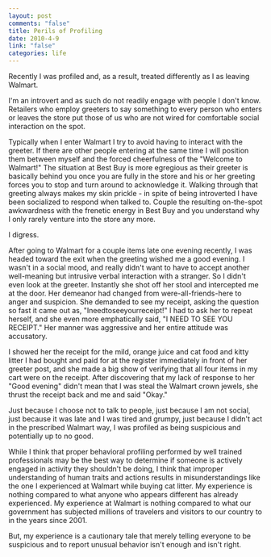 ```yaml
--- 
layout: post
comments: "false"
title: Perils of Profiling
date: 2010-4-9
link: "false"
categories: life
---
```

Recently I was profiled and, as a result, treated differently as I as leaving Walmart.

I'm an introvert and as such do not readily engage with people I don't know. Retailers who employ greeters to say something to every person who enters or leaves the store put those of us who are not wired for comfortable social interaction on the spot.

Typically when I enter Walmart I try to avoid having to interact with the greeter. If there are other people entering at the same time I will position them between myself and the forced cheerfulness of the "Welcome to Walmart!" The situation at Best Buy is more egregious as their greeter is basically behind you once you are fully in the store and his or her greeting forces you to stop and turn around to acknowledge it. Walking through that greeting always makes my skin prickle - in spite of being introverted I have been socialized to respond when talked to. Couple the resulting on-the-spot awkwardness with the frenetic energy in Best Buy and you understand why I only rarely venture into the store any more.

I digress.

After going to Walmart for a couple items late one evening recently, I was headed toward the exit when the greeting wished me a good evening. I wasn't in a social mood, and really didn't want to have to accept another well-meaning but intrusive verbal interaction with a stranger. So I didn't even look at the greeter. Instantly she shot off her stool and intercepted me at the door. Her demeanor had changed from were-all-friends-here to anger and suspicion. She demanded to see my receipt, asking the question so fast it came out as, "Ineedtoseeyourreceipt!" I had to ask her to repeat herself, and she even more emphatically said, "I NEED TO SEE YOU RECEIPT." Her manner was aggressive and her entire attitude was accusatory.

I showed her the receipt for the mild, orange juice and cat food and kitty litter I had bought and paid for at the register immediately in front of her greeter post, and she made a big show of verifying that all four items in my cart were on the receipt. After discovering that my lack of response to her "Good evening" didn't mean that I was steal the Walmart crown jewels, she thrust the receipt back and me and said "Okay."

Just because I choose not to talk to people, just because I am not social, just because it was late and I was tired and grumpy, just because I didn't act in the prescribed Walmart way, I was profiled as being suspicious and potentially up to no good.

While I think that proper behavioral profiling performed by well trained professionals may be the best way to determine if someone is actively engaged in activity they shouldn't be doing, I think that improper understanding of human traits and actions results in misunderstandings like the one I experienced at Walmart while buying cat litter. My experience is nothing compared to what anyone who appears different has already experienced. My experience at Walmart is nothing compared to what our government has subjected millions of travelers and visitors to our country to in the years since 2001.

But, my experience is a cautionary tale that merely telling everyone to be suspicious and to report unusual behavior isn't enough and isn't right.
